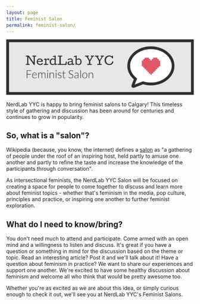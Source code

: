 ```yaml
---
layout: page
title: Feminist Salon
permalink: feminist-salon/
---
```


<img src="/img/pages/salon/feminist-salon.jpg">

NerdLab YYC is happy to bring feminist salons to Calgary! This timeless style of gathering and discussion has been around for centuries and continues to grow in popularity.

## So, what is a "salon"?

Wikipedia (because, you know, the internet) defines a [salon](https://en.wikipedia.org/wiki/Salon_(gathering)) as "a gathering of people under the roof of an inspiring host, held partly to amuse one another and partly to refine the taste and increase the knowledge of the participants through conversation".

As intersectional feminists, the NerdLab YYC Salon will be focused on creating a space for people to come together to discuss and learn more about feminist topics - whether that's feminism in the media, pop culture, principles and practice, or inspiring one another to further feminist exploration.

## What do I need to know/bring?

​You don't need much to attend and participate. Come armed with an open mind and a willingness to listen and discuss. It's great if you have a question or something in mind for the discussion based on the theme or topic. Read an interesting article? Post it and we'll talk about it! Have a question about feminism in practice? We want to share our experiences and support one another. We're excited to have some healthy discussion about feminism and welcome all who think that would be pretty awesome too.

Whether you're as excited as we are about this idea, or simply curious enough to check it out, we'll see you at NerdLab YYC's Feminist Salons.